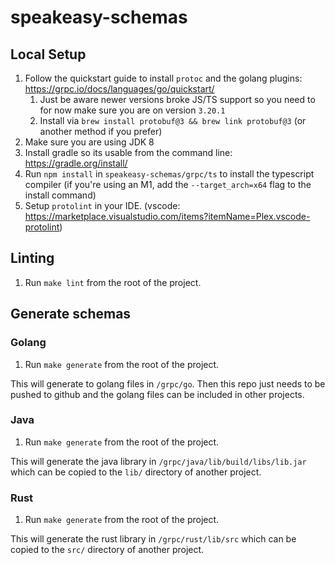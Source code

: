 # speakeasy-schemas

## Local Setup

1. Follow the quickstart guide to install `protoc` and the golang plugins: https://grpc.io/docs/languages/go/quickstart/
   1. Just be aware newer versions broke JS/TS support so you need to for now make sure you are on version `3.20.1`
   2. Install via `brew install protobuf@3 && brew link protobuf@3` (or another method if you prefer)
2. Make sure you are using JDK 8
3. Install gradle so its usable from the command line: https://gradle.org/install/
4. Run `npm install` in `speakeasy-schemas/grpc/ts` to install the typescript compiler (if you're using an M1, add the `--target_arch=x64` flag to the install command)
5. Setup `protolint` in your IDE. (vscode: https://marketplace.visualstudio.com/items?itemName=Plex.vscode-protolint)

## Linting

1. Run `make lint` from the root of the project.

## Generate schemas

### Golang

1. Run `make generate` from the root of the project.

This will generate to golang files in `/grpc/go`. Then this repo just needs to be pushed to github and the golang files can be included in other projects.

### Java

1. Run `make generate` from the root of the project.

This will generate the java library in `/grpc/java/lib/build/libs/lib.jar` which can be copied to the `lib/` directory of another project.

### Rust

1. Run `make generate` from the root of the project.

This will generate the rust library in `/grpc/rust/lib/src` which can be copied to the `src/` directory of another project.
